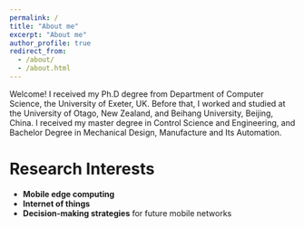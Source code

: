```yaml
---
permalink: /
title: "About me"
excerpt: "About me"
author_profile: true
redirect_from: 
  - /about/
  - /about.html
---
```


Welcome! I received my Ph.D degree from Department of Computer Science, the University of Exeter, UK. Before that, I worked and studied at the University of Otago, New Zealand, and Beihang University, Beijing, China. I received my master degree in Control Science and Engineering, and Bachelor Degree in Mechanical Design, Manufacture and Its Automation.

# Research Interests <br />
  * <b>Mobile edge computing</b> <br />
  * <b>Internet of things</b><br />
  * <b>Decision-making strategies</b> for future mobile networks

 <br />
 <br />
 <br />
 <br />
<br />
 <br />
 <script type='text/javascript' id='clustrmaps' src='//cdn.clustrmaps.com/map_v2.js?cl=ffffff&w=280&t=n&d=rKGOkYk87D2AaYuuXW3hC0b67W1qgM1UuZOIW8Fp1UY'></script>
 <br />
 <br />
